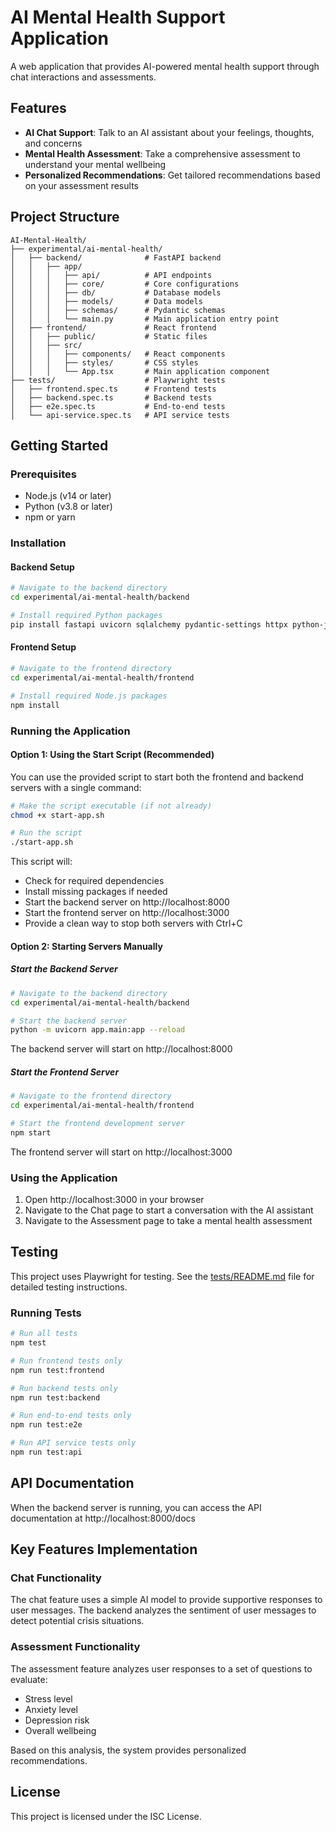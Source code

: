 # AI Mental Health Support Application

A web application that provides AI-powered mental health support through chat interactions and assessments.

## Features

- **AI Chat Support**: Talk to an AI assistant about your feelings, thoughts, and concerns
- **Mental Health Assessment**: Take a comprehensive assessment to understand your mental wellbeing
- **Personalized Recommendations**: Get tailored recommendations based on your assessment results

## Project Structure

```
AI-Mental-Health/
├── experimental/ai-mental-health/
│   ├── backend/              # FastAPI backend
│   │   ├── app/
│   │   │   ├── api/          # API endpoints
│   │   │   ├── core/         # Core configurations
│   │   │   ├── db/           # Database models
│   │   │   ├── models/       # Data models
│   │   │   ├── schemas/      # Pydantic schemas
│   │   │   └── main.py       # Main application entry point
│   ├── frontend/             # React frontend
│   │   ├── public/           # Static files
│   │   ├── src/
│   │   │   ├── components/   # React components
│   │   │   ├── styles/       # CSS styles
│   │   │   └── App.tsx       # Main application component
├── tests/                    # Playwright tests
│   ├── frontend.spec.ts      # Frontend tests
│   ├── backend.spec.ts       # Backend tests
│   ├── e2e.spec.ts           # End-to-end tests
│   └── api-service.spec.ts   # API service tests
```

## Getting Started

### Prerequisites

- Node.js (v14 or later)
- Python (v3.8 or later)
- npm or yarn

### Installation

#### Backend Setup

```bash
# Navigate to the backend directory
cd experimental/ai-mental-health/backend

# Install required Python packages
pip install fastapi uvicorn sqlalchemy pydantic-settings httpx python-jose[cryptography] passlib
```

#### Frontend Setup

```bash
# Navigate to the frontend directory
cd experimental/ai-mental-health/frontend

# Install required Node.js packages
npm install
```

### Running the Application

#### Option 1: Using the Start Script (Recommended)

You can use the provided script to start both the frontend and backend servers with a single command:

```bash
# Make the script executable (if not already)
chmod +x start-app.sh

# Run the script
./start-app.sh
```

This script will:
- Check for required dependencies
- Install missing packages if needed
- Start the backend server on http://localhost:8000
- Start the frontend server on http://localhost:3000
- Provide a clean way to stop both servers with Ctrl+C

#### Option 2: Starting Servers Manually

##### Start the Backend Server

```bash
# Navigate to the backend directory
cd experimental/ai-mental-health/backend

# Start the backend server
python -m uvicorn app.main:app --reload
```

The backend server will start on http://localhost:8000

##### Start the Frontend Server

```bash
# Navigate to the frontend directory
cd experimental/ai-mental-health/frontend

# Start the frontend development server
npm start
```

The frontend server will start on http://localhost:3000

### Using the Application

1. Open http://localhost:3000 in your browser
2. Navigate to the Chat page to start a conversation with the AI assistant
3. Navigate to the Assessment page to take a mental health assessment

## Testing

This project uses Playwright for testing. See the [tests/README.md](tests/README.md) file for detailed testing instructions.

### Running Tests

```bash
# Run all tests
npm test

# Run frontend tests only
npm run test:frontend

# Run backend tests only
npm run test:backend

# Run end-to-end tests only
npm run test:e2e

# Run API service tests only
npm run test:api
```

## API Documentation

When the backend server is running, you can access the API documentation at http://localhost:8000/docs

## Key Features Implementation

### Chat Functionality

The chat feature uses a simple AI model to provide supportive responses to user messages. The backend analyzes the sentiment of user messages to detect potential crisis situations.

### Assessment Functionality

The assessment feature analyzes user responses to a set of questions to evaluate:
- Stress level
- Anxiety level
- Depression risk
- Overall wellbeing

Based on this analysis, the system provides personalized recommendations.

## License

This project is licensed under the ISC License.
